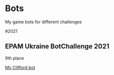 # Bots
My game bots for different challenges

#2021

## EPAM Ukraine BotChallenge 2021

9th place

[My Clifford bot](./2021/Clifford/)
